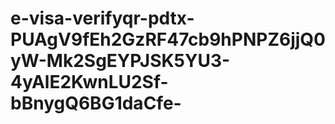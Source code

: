 # e-visa-verifyqr-pdtx-PUAgV9fEh2GzRF47cb9hPNPZ6jjQ0yW-Mk2SgEYPJSK5YU3-4yAlE2KwnLU2Sf-bBnygQ6BG1daCfe-